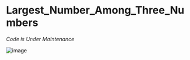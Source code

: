 # Largest_Number_Among_Three_Numbers

*Code is Under Maintenance*

![image](https://user-images.githubusercontent.com/115881219/201812143-8c8e11a6-e7c9-4c0c-9e23-1b3dec84b797.png)

